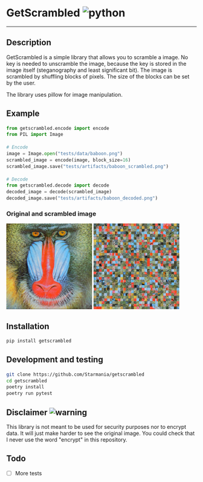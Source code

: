 # GetScrambled ![python](https://img.shields.io/badge/python->=3.9_<3.13-blue)

---

## Description

GetScrambled is a simple library that allows you to scramble a image. No key is needed to unscramble the image, because the key is stored in the image itself (steganography and least significant bit). The image is scrambled by shuffling blocks of pixels. The size of the blocks can be set by the user.

The library uses pillow for image manipulation.

## Example

```python
from getscrambled.encode import encode
from PIL import Image

# Encode
image = Image.open("tests/data/baboon.png")
scrambled_image = encode(image, block_size=16)
scrambled_image.save("tests/artifacts/baboon_scrambled.png")

# Decode
from getscrambled.decode import decode
decoded_image = decode(scrambled_image)
decoded_image.save("tests/artifacts/baboon_decoded.png")
```
### Original and scrambled image
<img src="https://github.com/Starmania/getscrambled/blob/main/tests/data/baboon.png?raw=true" alt="baboon" style="width: 45%;"> <img src="https://github.com/Starmania/getscrambled/blob/main/tests/data/baboon_scrambled.png?raw=true" alt="baboon_scrambled" style="width: 45%;">

## Installation

```bash
pip install getscrambled
```

## Development and testing

```bash
git clone https://github.com/Starmania/getscrambled
cd getscrambled
poetry install
poetry run pytest
```

## Disclaimer ![warning](https://img.shields.io/badge/-warning-red)

This library is not meant to be used for security purposes nor to encrypt data. It will just make harder to see the original image. You could check that I never use the word "encrypt" in this repository.

## Todo

- [ ] More tests

